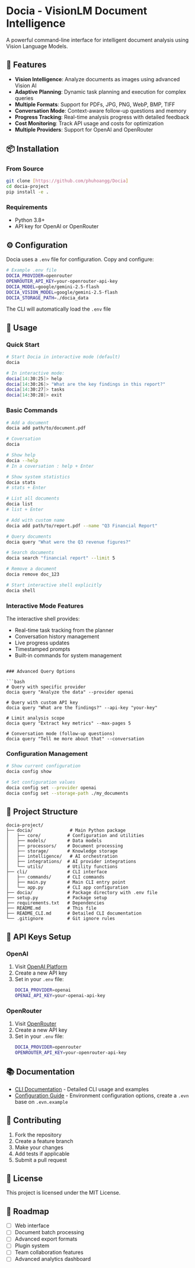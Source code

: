 # Docia - VisionLM Document Intelligence

A powerful command-line interface for intelligent document analysis using Vision Language Models.

## 🚀 Features

- **Vision Intelligence**: Analyze documents as images using advanced Vision AI
- **Adaptive Planning**: Dynamic task planning and execution for complex queries
- **Multiple Formats**: Support for PDFs, JPG, PNG, WebP, BMP, TIFF
- **Conversation Mode**: Context-aware follow-up questions and memory
- **Progress Tracking**: Real-time analysis progress with detailed feedback
- **Cost Monitoring**: Track API usage and costs for optimization
- **Multiple Providers**: Support for OpenAI and OpenRouter

## 📦 Installation

### From Source

```bash
git clone [https://github.com/phuhoangg/Docia]
cd docia-project
pip install -e .
```

### Requirements

- Python 3.8+
- API key for OpenAI or OpenRouter

## ⚙️ Configuration

Docia uses a `.env` file for configuration. Copy and configure:

```bash
# Example .env file
DOCIA_PROVIDER=openrouter
OPENROUTER_API_KEY=your-openrouter-api-key
DOCIA_MODEL=google/gemini-2.5-flash
DOCIA_VISION_MODEL=google/gemini-2.5-flash
DOCIA_STORAGE_PATH=./docia_data
```

The CLI will automatically load the `.env` file

## 🎯 Usage

### Quick Start

```bash
# Start Docia in interactive mode (default)
docia

# In interactive mode:
docia[14:30:25]> help
docia[14:30:26]> "What are the key findings in this report?"
docia[14:30:27]> tasks
docia[14:30:28]> exit
```

### Basic Commands

```bash
# Add a document
docia add path/to/document.pdf

# Coversation
docia

# Show help
docia --help
# In a coversation : help + Enter

# Show system statistics
docia stats
# stats + Enter

# List all documents
docia list
# list + Enter

# Add with custom name
docia add path/to/report.pdf --name "Q3 Financial Report"

# Query documents
docia query "What were the Q3 revenue figures?"

# Search documents
docia search "financial report" --limit 5

# Remove a document
docia remove doc_123

# Start interactive shell explicitly
docia shell
```

### Interactive Mode Features

The interactive shell provides:
- Real-time task tracking from the planner
- Conversation history management
- Live progress updates
- Timestamped prompts
- Built-in commands for system management
```

### Advanced Query Options

```bash
# Query with specific provider
docia query "Analyze the data" --provider openai

# Query with custom API key
docia query "What are the findings?" --api-key "your-key"

# Limit analysis scope
docia query "Extract key metrics" --max-pages 5

# Conversation mode (follow-up questions)
docia query "Tell me more about that" --conversation
```

### Configuration Management

```bash
# Show current configuration
docia config show

# Set configuration values
docia config set --provider openai
docia config set --storage-path ./my_documents
```

## 📁 Project Structure

```
docia-project/
├── docia/              # Main Python package
│   ├── core/          # Configuration and utilities
│   ├── models/        # Data models
│   ├── processors/    # Document processing
│   ├── storage/       # Knowledge storage
│   ├── intelligence/   # AI orchestration
│   ├── integrations/  # AI provider integrations
│   └── utils/         # Utility functions
├── cli/               # CLI interface
│   ├── commands/      # CLI commands
│   ├── main.py        # Main CLI entry point
│   └── app.py         # CLI app configuration
├── docia/             # Package directory with .env file
├── setup.py           # Package setup
├── requirements.txt   # Dependencies
├── README.md          # This file
├── README_CLI.md      # Detailed CLI documentation
└── .gitignore         # Git ignore rules
```

## 🔧 API Keys Setup

### OpenAI
1. Visit [OpenAI Platform](https://platform.openai.com/api-keys)
2. Create a new API key
3. Set in your `.env` file:
   ```bash
   DOCIA_PROVIDER=openai
   OPENAI_API_KEY=your-openai-api-key
   ```

### OpenRouter
1. Visit [OpenRouter](https://openrouter.ai/keys)
2. Create a new API key
3. Set in your `.env` file:
   ```bash
   DOCIA_PROVIDER=openrouter
   OPENROUTER_API_KEY=your-openrouter-api-key
   ```

## 📚 Documentation

- [CLI Documentation](README_CLI.md) - Detailed CLI usage and examples
- [Configuration Guide](docia/.env.example) - Environment configuration options, create a `.evn` base on `.evn.example`

## 🤝 Contributing

1. Fork the repository
2. Create a feature branch
3. Make your changes
4. Add tests if applicable
5. Submit a pull request

## 📄 License

This project is licensed under the MIT License.

## 🔮 Roadmap

- [ ] Web interface
- [ ] Document batch processing
- [ ] Advanced export formats
- [ ] Plugin system
- [ ] Team collaboration features
- [ ] Advanced analytics dashboard
